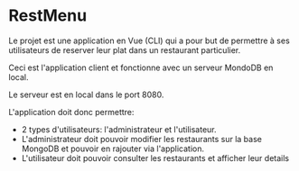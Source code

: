 # RestMenu

Le projet est une application en Vue (CLI) qui a pour but de permettre à ses utilisateurs de reserver leur plat dans un
restaurant particulier.

Ceci est l'application client et fonctionne avec un serveur MondoDB en local.

Le serveur est en local dans le port 8080.

L'application doit donc permettre:
- 2 types d'utilisateurs: l'administrateur et l'utilisateur.
- L'administrateur doit pouvoir modifier les restaurants sur la base MongoDB et pouvoir en rajouter via l'application.
- L'utilisateur doit pouvoir consulter les restaurants et afficher leur details
